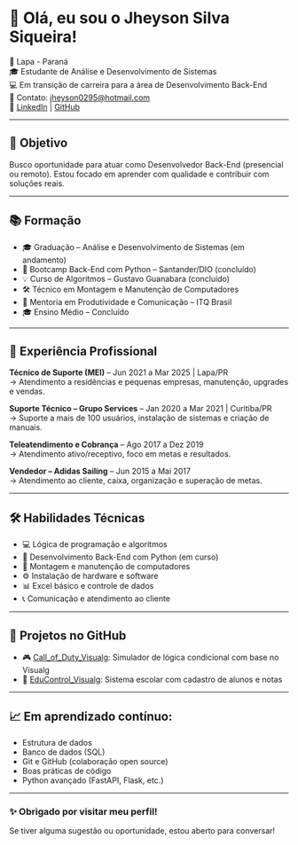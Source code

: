 # 👋 Olá, eu sou o Jheyson Silva Siqueira!

📍 Lapa - Paraná  
🎓 Estudante de Análise e Desenvolvimento de Sistemas  
💻 Em transição de carreira para a área de Desenvolvimento Back-End  
📧 Contato: jheyson0295@hotmail.com  
🔗 [LinkedIn](https://www.linkedin.com/in/jheyson-silva-siqueira) | [GitHub](https://github.com/jheysonsilva)

---

## 🎯 Objetivo

Busco oportunidade para atuar como Desenvolvedor Back-End (presencial ou remoto). Estou focado em aprender com qualidade e contribuir com soluções reais.

---

## 📚 Formação

- 🎓 Graduação – Análise e Desenvolvimento de Sistemas (em andamento)
- 🐍 Bootcamp Back-End com Python – Santander/DIO (concluído)
- 💡 Curso de Algoritmos – Gustavo Guanabara (concluído)
- 🛠 Técnico em Montagem e Manutenção de Computadores
- 🧠 Mentoria em Produtividade e Comunicação – ITQ Brasil
- 🎓 Ensino Médio – Concluído

---

## 💼 Experiência Profissional

**Técnico de Suporte (MEI)** – Jun 2021 a Mar 2025 | Lapa/PR  
→ Atendimento a residências e pequenas empresas, manutenção, upgrades e vendas.

**Suporte Técnico – Grupo Services** – Jan 2020 a Mar 2021 | Curitiba/PR  
→ Suporte a mais de 100 usuários, instalação de sistemas e criação de manuais.

**Teleatendimento e Cobrança** – Ago 2017 a Dez 2019  
→ Atendimento ativo/receptivo, foco em metas e resultados.

**Vendedor – Adidas Sailing** – Jun 2015 a Mai 2017  
→ Atendimento ao cliente, caixa, organização e superação de metas.

---

## 🛠️ Habilidades Técnicas

- 💻 Lógica de programação e algoritmos
- 🐍 Desenvolvimento Back-End com Python (em curso)
- 🧰 Montagem e manutenção de computadores
- ⚙️ Instalação de hardware e software
- 📊 Excel básico e controle de dados
- 📞 Comunicação e atendimento ao cliente

---

## 🚀 Projetos no GitHub

- 🎮 [Call_of_Duty_Visualg](https://github.com/jheysonsilva/Call_of_Duty_Visualg): Simulador de lógica condicional com base no Visualg
- 🏫 [EduControl_Visualg](https://github.com/jheysonsilva/EduControl_Visualg): Sistema escolar com cadastro de alunos e notas

---

## 📈 Em aprendizado contínuo:

- Estrutura de dados
- Banco de dados (SQL)
- Git e GitHub (colaboração open source)
- Boas práticas de código
- Python avançado (FastAPI, Flask, etc.)

---

### ✨ Obrigado por visitar meu perfil!

Se tiver alguma sugestão ou oportunidade, estou aberto para conversar!  
